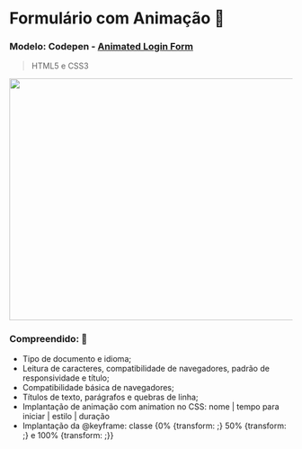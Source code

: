 # Formulário com Animação  :page_facing_up:

### Modelo: Codepen - [Animated Login Form](https://codepen.io/stack-findover/details/OJRvPQv)

> HTML5 e CSS3

<div align="center"> 
  <img src=https://github.com/targino-dev/html-css-fundamentos/assets/107009616/cb32acb3-d116-4a3d-82e6-d99017fff169" width="660px" height="430px">
</div>


### Compreendido:  🧠
- Tipo de documento e idioma;
- Leitura de caracteres, compatibilidade de navegadores, padrão de responsividade e título;
- Compatibilidade básica de navegadores;
- Títulos de texto, parágrafos e quebras de linha;
- Implantação de animação com animation no CSS: nome | tempo para iniciar | estilo | duração
- Implantação da @keyframe: classe {0%  {transform: ;} 50% {transform: ;} e 100% {transform: ;}}


